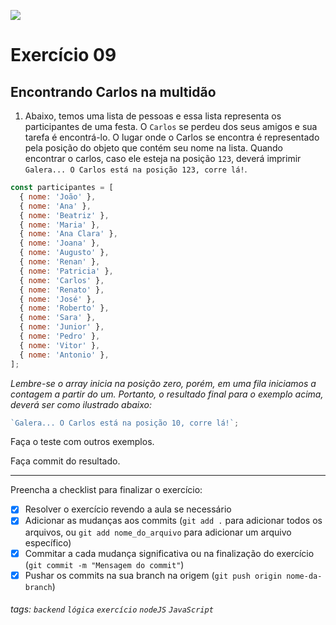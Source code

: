 ![](https://i.imgur.com/xG74tOh.png)

# Exercício 09

## Encontrando Carlos na multidão

1. Abaixo, temos uma lista de pessoas e essa lista representa os participantes de uma festa. O `Carlos` se perdeu dos seus amigos e sua tarefa é encontrá-lo. O lugar onde o Carlos se encontra é representado pela posição do objeto que contém seu nome na lista. Quando encontrar o carlos, caso ele esteja na posição `123`, deverá imprimir `Galera... O Carlos está na posição 123, corre lá!`.

```javascript
const participantes = [
  { nome: 'João' },
  { nome: 'Ana' },
  { nome: 'Beatriz' },
  { nome: 'Maria' },
  { nome: 'Ana Clara' },
  { nome: 'Joana' },
  { nome: 'Augusto' },
  { nome: 'Renan' },
  { nome: 'Patricia' },
  { nome: 'Carlos' },
  { nome: 'Renato' },
  { nome: 'José' },
  { nome: 'Roberto' },
  { nome: 'Sara' },
  { nome: 'Junior' },
  { nome: 'Pedro' },
  { nome: 'Vitor' },
  { nome: 'Antonio' },
];
```

_Lembre-se o array inicia na posição zero, porém, em uma fila iniciamos a contagem a partir do um. Portanto, o resultado final para o exemplo acima, deverá ser como ilustrado abaixo:_

```javascript
`Galera... O Carlos está na posição 10, corre lá!`;
```

Faça o teste com outros exemplos.

Faça commit do resultado.

---

Preencha a checklist para finalizar o exercício:

- [x] Resolver o exercício revendo a aula se necessário
- [x] Adicionar as mudanças aos commits (`git add .` para adicionar todos os arquivos, ou `git add nome_do_arquivo` para adicionar um arquivo específico)
- [x] Commitar a cada mudança significativa ou na finalização do exercício (`git commit -m "Mensagem do commit"`)
- [x] Pushar os commits na sua branch na origem (`git push origin nome-da-branch`)

###### tags: `backend` `lógica` `exercício` `nodeJS` `JavaScript`
